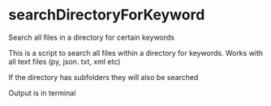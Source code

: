 # searchDirectoryForKeyword
Search all files in a directory for certain keywords

This is a script to search all files within a directory for keywords. Works with all text files (py, json. txt, xml etc)

If the directory has subfolders they will also be searched

Output is in terminal 
